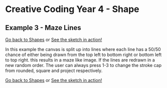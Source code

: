 # Creative Coding Year 4 - Shape
## Example 3 - Maze Lines

[Go back to Shapes](../) or [See the sketch in action!](sketch.html)

In this example the canvas is split up into lines where each line has a 50/50 chance of either being drawn from the top left to bottom right or bottom left to top right. this results in a maze like image. If the lines are redrawn in a new random order. The user can always press 1-3 to change the stroke cap from rounded, square and project respectively.

[Go back to Shapes](../) or [See the sketch in action!](sketch.html)
